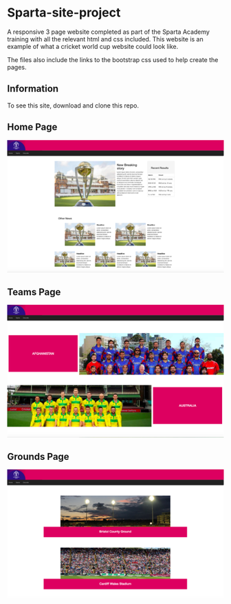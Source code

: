 # Sparta-site-project

A responsive 3 page website completed as part of the Sparta Academy training with all the relevant html and css included. This website is an example of what a cricket world cup website could look like.

The files also include the links to the bootstrap css used  to help create the pages.

## Information

 To see this site, download and clone this repo.

## Home Page

![The Home Page](images/Home-page.png)

## Teams Page

![The Teams Page](images/teams-page.png)

## Grounds Page

![The Grounds Page](images/Grounds-page.png)
